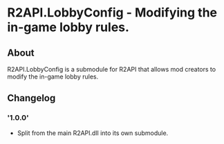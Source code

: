 # R2API.LobbyConfig - Modifying the in-game lobby rules.

## About

R2API.LobbyConfig is a submodule for R2API that allows mod creators to modify the in-game lobby rules.

## Changelog

### '1.0.0'
* Split from the main R2API.dll into its own submodule.
